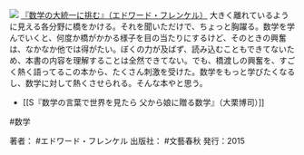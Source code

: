 
[![](https://images-fe.ssl-images-amazon.com/images/I/61x5pPao-UL._SL160_.jpg)](http://www.amazon.co.jp/exec/obidos/ASIN/4163902805/choiyaki81-22/ref=nosim)
[『数学の大統一に挑む』（エドワード・フレンケル）](http://www.amazon.co.jp/exec/obidos/ASIN/4163902805/choiyaki81-22/ref=nosim)
大きく離れているように見える各分野に橋をかける。それを聞いただけで、ちょっと胸躍る。数学を学んでいくと、何度か橋がかかる様子を目の当たりにするけど、そのときの興奮は、なかなか他では得がたい。ぼくの力が及ばず、読み込むこともできてないため、本書の内容を理解することは全然できてない。でも、橋渡しの興奮を、すごく熱く語ってるこの本から、たくさん刺激を受けた。数学をもっと学びたくなるし、数学に対して熱くさせられる。そんな本やと思う。

- [[S『数学の言葉で世界を見たら 父から娘に贈る数学』（大栗博司）]]

#数学 

著者： #エドワード・フレンケル 
出版社： #文藝春秋
発行：2015


